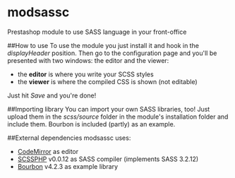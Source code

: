 # modsassc
Prestashop module to use SASS language in your front-office
 
##How to use
To use the module you just install it and hook in the *displayHeader* position.
Then go to the configuration page and you'll be presented with two windows: the editor and the viewer:

 - the **editor** is where you write your SCSS styles
 - the **viewer** is where the compiled CSS is shown (not editable)
 
 Just hit *Save* and you're done!
 
##Importing library
You can import your own SASS libraries, too! Just upload them in the *scss/source* folder in the module's installation folder and include them. Bourbon is included (partly) as an example.
 
##External dependencies
modsassc uses:
  - <a href="http://codemirror.net">CodeMirror</a> as editor
  - <a href="http://leafo.net/scssphp/">SCSSPHP</a> v0.0.12 as SASS compiler (implements SASS 3.2.12)
  - <a href="http://bourbon.io">Bourbon</a> v4.2.3 as example library</a>
